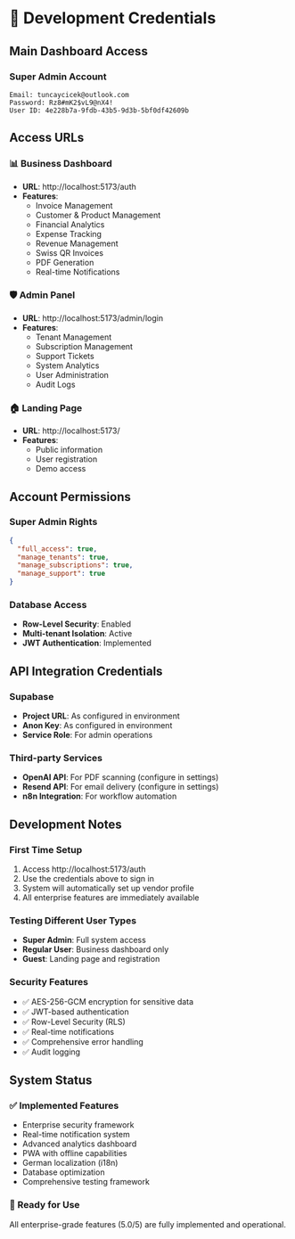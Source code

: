 # 🔐 Development Credentials

## Main Dashboard Access

### Super Admin Account
```
Email: tuncaycicek@outlook.com
Password: Rz8#mK2$vL9@nX4!
User ID: 4e228b7a-9fdb-43b5-9d3b-5bf0df42609b
```

## Access URLs

### 📊 Business Dashboard
- **URL**: http://localhost:5173/auth
- **Features**: 
  - Invoice Management
  - Customer & Product Management
  - Financial Analytics
  - Expense Tracking
  - Revenue Management
  - Swiss QR Invoices
  - PDF Generation
  - Real-time Notifications

### 🛡️ Admin Panel
- **URL**: http://localhost:5173/admin/login
- **Features**:
  - Tenant Management
  - Subscription Management
  - Support Tickets
  - System Analytics
  - User Administration
  - Audit Logs

### 🏠 Landing Page
- **URL**: http://localhost:5173/
- **Features**:
  - Public information
  - User registration
  - Demo access

## Account Permissions

### Super Admin Rights
```json
{
  "full_access": true,
  "manage_tenants": true,
  "manage_subscriptions": true,
  "manage_support": true
}
```

### Database Access
- **Row-Level Security**: Enabled
- **Multi-tenant Isolation**: Active
- **JWT Authentication**: Implemented

## API Integration Credentials

### Supabase
- **Project URL**: As configured in environment
- **Anon Key**: As configured in environment
- **Service Role**: For admin operations

### Third-party Services
- **OpenAI API**: For PDF scanning (configure in settings)
- **Resend API**: For email delivery (configure in settings)
- **n8n Integration**: For workflow automation

## Development Notes

### First Time Setup
1. Access http://localhost:5173/auth
2. Use the credentials above to sign in
3. System will automatically set up vendor profile
4. All enterprise features are immediately available

### Testing Different User Types
- **Super Admin**: Full system access
- **Regular User**: Business dashboard only
- **Guest**: Landing page and registration

### Security Features
- ✅ AES-256-GCM encryption for sensitive data
- ✅ JWT-based authentication
- ✅ Row-Level Security (RLS)
- ✅ Real-time notifications
- ✅ Comprehensive error handling
- ✅ Audit logging

## System Status

### ✅ Implemented Features
- Enterprise security framework
- Real-time notification system
- Advanced analytics dashboard
- PWA with offline capabilities
- German localization (i18n)
- Database optimization
- Comprehensive testing framework

### 🎯 Ready for Use
All enterprise-grade features (5.0/5) are fully implemented and operational.